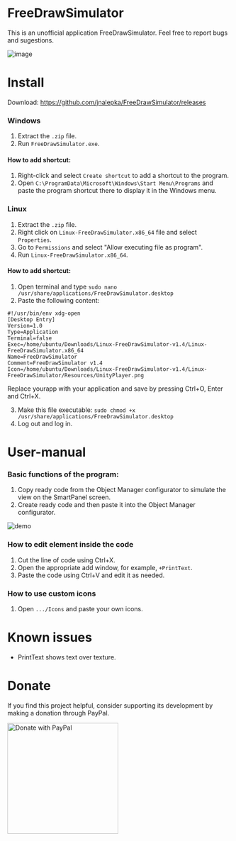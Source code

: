 # FreeDrawSimulator
This is an unofficial application FreeDrawSimulator. Feel free to report bugs and sugestions.

![image](https://github.com/jnalepka/FreeDrawSimulator/assets/70645322/13d7fde9-b687-4983-bb7f-02516d20e4ac)


# Install

Download: https://github.com/jnalepka/FreeDrawSimulator/releases

### Windows
1. Extract the `.zip` file.
2. Run `FreeDrawSimulator.exe`.

#### How to add shortcut:
1. Right-click and select `Create shortcut` to add a shortcut to the program.
2. Open `C:\ProgramData\Microsoft\Windows\Start Menu\Programs` and paste the program shortcut there to display it in the Windows menu.

### Linux
1. Extract the `.zip` file.
2. Right click on `Linux-FreeDrawSimulator.x86_64` file and select `Properties`.
3. Go to `Permissions` and select "Allow executing file as program".
4. Run `Linux-FreeDrawSimulator.x86_64`.

#### How to add shortcut:
1. Open terminal and type `sudo nano /usr/share/applications/FreeDrawSimulator.desktop`
2. Paste the following content:
  ```
#!/usr/bin/env xdg-open
[Desktop Entry]
Version=1.0
Type=Application
Terminal=false
Exec=/home/ubuntu/Downloads/Linux-FreeDrawSimulator-v1.4/Linux-FreeDrawSimulator.x86_64
Name=FreeDrawSimulator
Comment=FreeDrawSimulator v1.4
Icon=/home/ubuntu/Downloads/Linux-FreeDrawSimulator-v1.4/Linux-FreeDrawSimulator/Resources/UnityPlayer.png
```
Replace yourapp with your application and save by pressing Ctrl+O, Enter and Ctrl+X.

3. Make this file executable: `sudo chmod +x /usr/share/applications/FreeDrawSimulator.desktop`
4. Log out and log in.

# User-manual
### Basic functions of the program:
1. Copy ready code from the Object Manager configurator to simulate the view on the SmartPanel screen.
2. Create ready code and then paste it into the Object Manager configurator.

![demo](https://github.com/jnalepka/FreeDrawSimulator/assets/70645322/d5a3136b-43d1-4e06-89c6-dc49fe9c9f86)

### How to edit element inside the code
1. Cut the line of code using Ctrl+X.
2. Open the appropriate add window, for example, `+PrintText`.
3. Paste the code using Ctrl+V and edit it as needed.

### How to use custom icons
1. Open `.../Icons` and paste your own icons.

# Known issues
- PrintText shows text over texture.

# Donate
If you find this project helpful, consider supporting its development by making a donation through PayPal.

<a href="https://paypal.me/plejader">
  <img src="https://github.com/andreostrovsky/donate-with-paypal/blob/master/PNG/blue.png" alt="Donate with PayPal" width="250">
</a>




